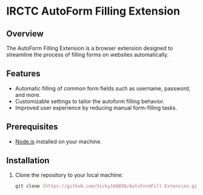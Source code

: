 # IRCTC AutoForm Filling Extension

## Overview

The AutoForm Filling Extension is a browser extension designed to streamline the process of filling forms on websites automatically.

## Features

- Automatic filling of common form fields such as username, password, and more.
- Customizable settings to tailor the autoform filling behavior.
- Improved user experience by reducing manual form-filling tasks.

## Prerequisites

- [Node.js](https://nodejs.org/) installed on your machine.

## Installation

1. Clone the repository to your local machine:

   ```bash
   git clone [https://github.com/Vicky160898/AutoFormFill-Extension.git]


